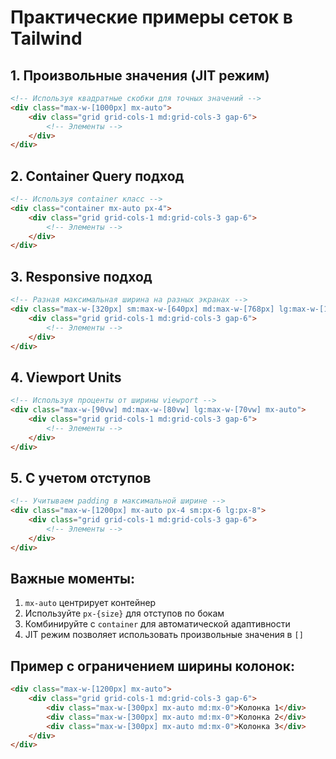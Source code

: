 # Практические примеры сеток в Tailwind

## 1. Произвольные значения (JIT режим)
```html
<!-- Используя квадратные скобки для точных значений -->
<div class="max-w-[1000px] mx-auto">
    <div class="grid grid-cols-1 md:grid-cols-3 gap-6">
        <!-- Элементы -->
    </div>
</div>
```

## 2. Container Query подход
```html
<!-- Используя container класс -->
<div class="container mx-auto px-4">
    <div class="grid grid-cols-1 md:grid-cols-3 gap-6">
        <!-- Элементы -->
    </div>
</div>
```

## 3. Responsive подход
```html
<!-- Разная максимальная ширина на разных экранах -->
<div class="max-w-[320px] sm:max-w-[640px] md:max-w-[768px] lg:max-w-[1024px] mx-auto">
    <div class="grid grid-cols-1 md:grid-cols-3 gap-6">
        <!-- Элементы -->
    </div>
</div>
```

## 4. Viewport Units
```html
<!-- Используя проценты от ширины viewport -->
<div class="max-w-[90vw] md:max-w-[80vw] lg:max-w-[70vw] mx-auto">
    <div class="grid grid-cols-1 md:grid-cols-3 gap-6">
        <!-- Элементы -->
    </div>
</div>
```

## 5. С учетом отступов
```html
<!-- Учитываем padding в максимальной ширине -->
<div class="max-w-[1200px] mx-auto px-4 sm:px-6 lg:px-8">
    <div class="grid grid-cols-1 md:grid-cols-3 gap-6">
        <!-- Элементы -->
    </div>
</div>
```

## Важные моменты:
1. `mx-auto` центрирует контейнер
2. Используйте `px-{size}` для отступов по бокам
3. Комбинируйте с `container` для автоматической адаптивности
4. JIT режим позволяет использовать произвольные значения в `[]`

## Пример с ограничением ширины колонок:
```html
<div class="max-w-[1200px] mx-auto">
    <div class="grid grid-cols-1 md:grid-cols-3 gap-6">
        <div class="max-w-[300px] mx-auto md:mx-0">Колонка 1</div>
        <div class="max-w-[300px] mx-auto md:mx-0">Колонка 2</div>
        <div class="max-w-[300px] mx-auto md:mx-0">Колонка 3</div>
    </div>
</div>
